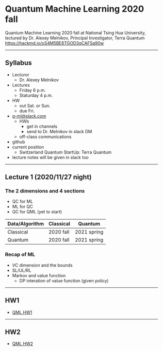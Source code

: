 # Quantum Machine Learning 2020 fall

Quantum Machine Learning 2020 fall at National Tsing Hua University, lectured by Dr. Alexey Melnikov, Principal Investigator, Terra Quantum
https://hackmd.io/oS4M5BE6TGOD3qCAFSa90w

---

## Syllabus
- Lecturor
    - Dr. Alexey Melnikov
- Lectures
    - Friday 6 p.m.
    - Staturday 4 p.m.
- HW
    - out Sat. or Sun.
    - due Fri.
- q-ml@slack.com 
    - HWs
        - get in channels
        - send to Dr. Melnikov in slack DM
    - off-class communications
- github
- current position
    - Switzerland Quantum StartUp: Terra Quantum
- lecture notes will be given in slack too

---

## Lecture 1 (2020/11/27 night)

### The 2 dimensions and 4 sections
- QC for ML
- ML for QC
- QC for QML (yet to start)
 
| Data/Algorithm | Classical| Quantum |
| -------- | -------- | -------- |
| Classical     | 2020 fall    |  2021 spring     |
| Quantum     | 2020 fall    |  2021 spring      |


### Recap of ML
- VC dimension and the bounds
- SL/UL/RL
- Markov and value function
    - DP interation of value function (given policy)


---

## HW1 
- [QML HW1](https://hackmd.io/d4KVj3YsQuSrRJwCDzly1w)

---

## HW2
- [QML HW2](https://hackmd.io/MkTt8-07SiWvv-p0LqR6Pw)
